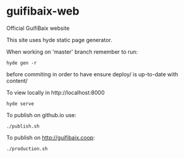 guifibaix-web
=============

Official GuifiBaix website

This site uses hyde static page generator.

When working on 'master' branch remember to run:

	hyde gen -r

before commiting in order to have ensure deploy/ is up-to-date with content/

To view locally in http://localhost:8000

	hyde serve

To publish on github.io use:

	./publish.sh

To publish on http://guifibaix.coop:

	./production.sh




